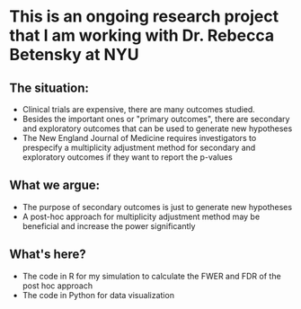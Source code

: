 # This is an ongoing research project that I am working with Dr. Rebecca Betensky at NYU
## The situation: 
- Clinical trials are expensive, there are many outcomes studied.
- Besides the important ones or "primary outcomes", there are secondary and exploratory outcomes that can be used to generate new hypotheses
- The New England Journal of Medicine requires investigators to prespecify a multiplicity adjustment method for secondary and exploratory outcomes if they want to report the p-values
## What we argue:
- The purpose of secondary outcomes is just to generate new hypotheses 
- A post-hoc approach for multiplicity adjustment method may be beneficial and increase the power significantly
## What's here?
- The code in R for my simulation to calculate the FWER and FDR of the post hoc approach
- The code in Python for data visualization
